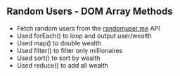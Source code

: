 ## Random Users - DOM Array Methods

- Fetch random users from the [randomuser.me](https://randomuser.me) API
- Used forEach() to loop and output user/wealth
- Used map() to double wealth
- Used filter() to filter only millionaires
- Used sort() to sort by wealth
- Used reduce() to add all wealth